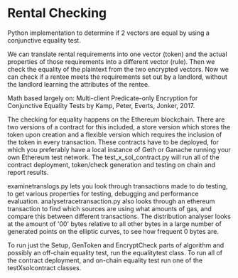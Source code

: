 # Rental Checking

Python implementation to determine if 2 vectors are equal by using a conjunctive equality test.

We can translate rental requirements into one vector (token) and the actual properties of those requirements into a different vector (rule). Then we check the equality of the plaintext from the two encrypted vectors.
Now we can check if a rentee meets the requirements set out by a landlord, without the landlord learning the attributes of the rentee.

Math based largely on: Multi-client Predicate-only Encryption for Conjunctive Equality Tests by Kamp, Peter, Everts, Jonker, 2017.

The checking for equality happens on the Ethereum blockchain.
There are two versions of a contract for this included, a store version which stores the token upon creation and a flexible version which requires the inclusion of the token in every transaction.
These contracts have to be deployed, for which you preferably have a local instance of Geth or Ganache running your own Ethereum test network.
The test_x_sol_contract.py will run all of the contract deployment, token/check generation and testing on chain and report results.

examinetranslogs.py lets you look through transactions made to do testing, to get various properties for testing, debugging and performance evaluation.
analysetracetransaction.py also looks through an ethereum transaction to find which sources are using what amounts of gas, and compare this between different transactions.
The distribution analyser looks at the amount of '00' bytes relative to all other bytes in a large number of generated points on the elliptic curves, to see how frequent 0 bytes are.
 	

To run just the Setup, GenToken and EncryptCheck parts of algorithm and possibly an off-chain equality test, run the equalitytest class.
To run all of the contract deployment, and on-chain equality test run one of the testXsolcontract classes.
